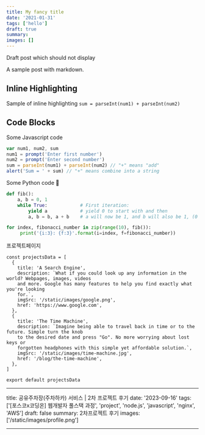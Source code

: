 ```yaml
---
title: My fancy title
date: '2021-01-31'
tags: ['hello']
draft: true
summary:
images: []
---
```


Draft post which should not display

A sample post with markdown.

## Inline Highlighting

Sample of inline highlighting `sum = parseInt(num1) + parseInt(num2)`

## Code Blocks

Some Javascript code

```javascript
var num1, num2, sum
num1 = prompt('Enter first number')
num2 = prompt('Enter second number')
sum = parseInt(num1) + parseInt(num2) // "+" means "add"
alert('Sum = ' + sum) // "+" means combine into a string
```

Some Python code 🐍

```python
def fib():
    a, b = 0, 1
    while True:            # First iteration:
        yield a            # yield 0 to start with and then
        a, b = b, a + b    # a will now be 1, and b will also be 1, (0 + 1)

for index, fibonacci_number in zip(range(10), fib()):
     print('{i:3}: {f:3}'.format(i=index, f=fibonacci_number))
```

프로젝트페이지

```
const projectsData = [
  {
    title: 'A Search Engine',
    description: `What if you could look up any information in the world? Webpages, images, videos
    and more. Google has many features to help you find exactly what you're looking
    for.`,
    imgSrc: '/static/images/google.png',
    href: 'https://www.google.com',
  },
  {
    title: 'The Time Machine',
    description: `Imagine being able to travel back in time or to the future. Simple turn the knob
    to the desired date and press "Go". No more worrying about lost keys or
    forgotten headphones with this simple yet affordable solution.`,
    imgSrc: '/static/images/time-machine.jpg',
    href: '/blog/the-time-machine',
  },
]

export default projectsData

```

---

title: 공유주차장(주차하카) 서비스 | 2차 프로젝트 후기
date: '2023-09-16'
tags: ['[포스코x코딩온] 웹개발자 풀스택 과정', 'project', 'node.js', 'javascript', 'nginx', 'AWS']
draft: false
summary: 2차프로젝트 후기
images: ['/static/images/profile.png']

---
